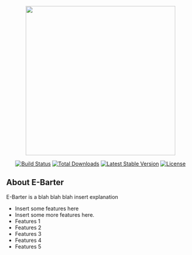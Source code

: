 <p align="center"><a href="#" target="_blank"><img src="https://raw.githubusercontent.com/poodzia/ebarter-v3/master/public/img/logo3.png?token=APFT2LPVEM3QXMWHFIPDDTTA6KYCC" width="400"></a></p>

<p align="center">
<a href="https://travis-ci.org/laravel/framework"><img src="https://travis-ci.org/laravel/framework.svg" alt="Build Status"></a>
<a href="https://packagist.org/packages/laravel/framework"><img src="https://img.shields.io/packagist/dt/laravel/framework" alt="Total Downloads"></a>
<a href="https://packagist.org/packages/laravel/framework"><img src="https://img.shields.io/packagist/v/laravel/framework" alt="Latest Stable Version"></a>
<a href="https://packagist.org/packages/laravel/framework"><img src="https://img.shields.io/packagist/l/laravel/framework" alt="License"></a>
</p>

## About E-Barter

E-Barter is a blah blah blah insert explanation

-   Insert some features here
-   Insert some more features here.
-   Features 1
-   Features 2
-   Features 3
-   Features 4
-   Features 5

